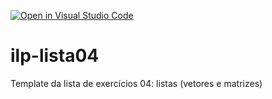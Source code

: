[![Open in Visual Studio Code](https://classroom.github.com/assets/open-in-vscode-2e0aaae1b6195c2367325f4f02e2d04e9abb55f0b24a779b69b11b9e10269abc.svg)](https://classroom.github.com/online_ide?assignment_repo_id=15529909&assignment_repo_type=AssignmentRepo)
# ilp-lista04
Template da lista de exercícios 04: listas (vetores e matrizes)
